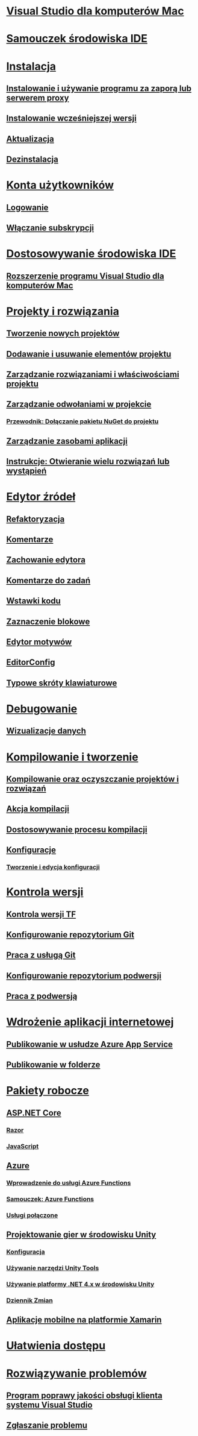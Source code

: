 # [Visual Studio dla komputerów Mac](index.yml)
# [Samouczek środowiska IDE](/visualstudio/mac/ide-tour/)

# [Instalacja](/visualstudio/mac/installation/)
## [Instalowanie i używanie programu za zaporą lub serwerem proxy](install-behind-a-firewall-or-proxy-server.md)
## [Instalowanie wcześniejszej wersji](install-preview.md)
## [Aktualizacja](update.md)
## [Dezinstalacja](uninstall.md)

# [Konta użytkowników](user-accounts.md)
## [Logowanie](signing-in.md)
## [Włączanie subskrypcji](enable-subscription.md)

# [Dostosowywanie środowiska IDE](customizing-the-ide.md)
## [Rozszerzenie programu Visual Studio dla komputerów Mac](extending-visual-studio-mac.md)


# [Projekty i rozwiązania](projects-and-solutions.md)
## [Tworzenie nowych projektów](create-new-projects.md)
## [Dodawanie i usuwanie elementów projektu](add-and-remove-project-items.md)
## [Zarządzanie rozwiązaniami i właściwościami projektu](managing-solutions-and-project-properties.md)
## [Zarządzanie odwołaniami w projekcie](managing-references-in-a-project.md)
### [Przewodnik: Dołączanie pakietu NuGet do projektu](nuget-walkthrough.md)
## [Zarządzanie zasobami aplikacji](managing-app-resources.md)
## [Instrukcje: Otwieranie wielu rozwiązań lub wystąpień](open-multiple-solutions.md)

# [Edytor źródeł](source-editor.md)
## [Refaktoryzacja](refactoring.md)
## [Komentarze](comments.md)
## [Zachowanie edytora](editor-behavior.md)
## [Komentarze do zadań](task-comments.md)
## [Wstawki kodu](snippets.md)
## [Zaznaczenie blokowe](block-selection.md)
## [Edytor motywów](editor-themes.md)
## [EditorConfig](editorconfig.md)
## [Typowe skróty klawiaturowe](keyboard-shortcuts.md)

# [Debugowanie](debugging.md)
## [Wizualizacje danych](data-visualizations.md)

# [Kompilowanie i tworzenie](compiling-and-building.md)
## [Kompilowanie oraz oczyszczanie projektów i rozwiązań](building-and-cleaning-projects-and-solutions.md)
## [Akcja kompilacji](build-actions.md)
## [Dostosowywanie procesu kompilacji](customizing-build-system.md)
## [Konfiguracje](configurations.md)
### [Tworzenie i edycja konfiguracji](create-and-edit-configurations.md)

# [Kontrola wersji](version-control.md)
## [Kontrola wersji TF](tf-version-control.md)
## [Konfigurowanie repozytorium Git](set-up-git-repository.md)
## [Praca z usługą Git](working-with-git.md)
## [Konfigurowanie repozytorium podwersji](set-up-subversion-repository.md)
## [Praca z podwersją](working-with-subversion.md)

# [Wdrożenie aplikacji internetowej](web-app-deployment.md)
## [Publikowanie w usłudze Azure App Service](publish-app-svc.md)
## [Publikowanie w folderze](publish-folder.md)


# [Pakiety robocze](workloads.md)
## [ASP.NET Core](asp-net-core.md)
### [Razor](razor.md)
### [JavaScript](javascript.md)
## [Azure](azure-workload.md)
### [Wprowadzenie do usługi Azure Functions](azure-functions.md)
### [Samouczek: Azure Functions](azure-functions-lab.md)
### [Usługi połączone](connected-services.md)
## [Projektowanie gier w środowisku Unity](unity-tools.md)
### [Konfiguracja](setup-vsmac-tools-unity.md)
### [Używanie narzędzi Unity Tools](using-vsmac-tools-unity.md)
### [Używanie platformy .NET 4.x w środowisku Unity](/visualstudio/cross-platform/unity-scripting-upgrade/?context=visualstudio/mac/context)
### [Dziennik Zmian](/visualstudio/cross-platform/change-log-visual-studio-tools-for-unity-mac/?context=visualstudio/mac/context)
## [Aplikacje mobilne na platformie Xamarin](/visualstudio/mac/xamarin)

# [Ułatwienia dostępu](accessibility.md)

# [Rozwiązywanie problemów](troubleshooting.md)
## [Program poprawy jakości obsługi klienta systemu Visual Studio](visual-studio-experience-improvement-program.md)
## [Zgłaszanie problemu](report-a-problem.md)
